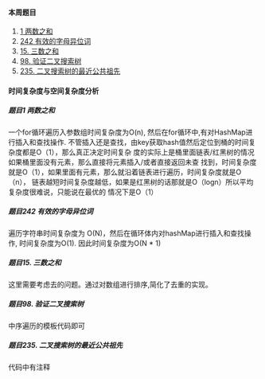 #### 本周题目

1. [1 两数之和](https://leetcode-cn.com/problems/two-sum/)
2. [242 有效的字母异位词](https://leetcode-cn.com/problems/valid-anagram/)
3. [15. 三数之和](https://leetcode-cn.com/problems/3sum/)
4. [98. 验证二叉搜索树](https://leetcode-cn.com/problems/validate-binary-search-tree/)
5. [235. 二叉搜索树的最近公共祖先](https://leetcode-cn.com/problems/lowest-common-ancestor-of-a-binary-search-tree/)



#### 时间复杂度与空间复杂度分析


##### 题目1 两数之和
一个for循环遍历入参数组时间复杂度为O(n), 然后在for循环中,有对HashMap进行插入和查找操作. 
不管插入还是查找，由key获取hash值然后定位到桶的时间复杂度都是O（1），那么真正决定时间复杂
度的实际上是桶里面链表/红黑树的情况如果桶里面没有元素，那么直接将元素插入/或者直接返回未查
找到，时间复杂度就是O（1），如果里面有元素，那么就沿着链表进行遍历，时间复杂度就是O（n），
链表越短时间复杂度越低，如果是红黑树的话那就是O（logn）所以平均复杂度很难说，只能说在最优的
情况下是O（1）

##### 题目242 有效的字母异位词
遍历字符串时间复杂度为 O(N)，然后在循环体内对hashMap进行插入和查找操作, 时间复杂度为O(1).
因此时间复杂度为O(N * 1)


##### 题目15. 三数之和
这里需要考虑去的问题。通过对数组进行排序,简化了去重的实现。


##### 题目98. 验证二叉搜索树
中序遍历的模板代码即可

##### 题目235. 二叉搜索树的最近公共祖先
代码中有注释

